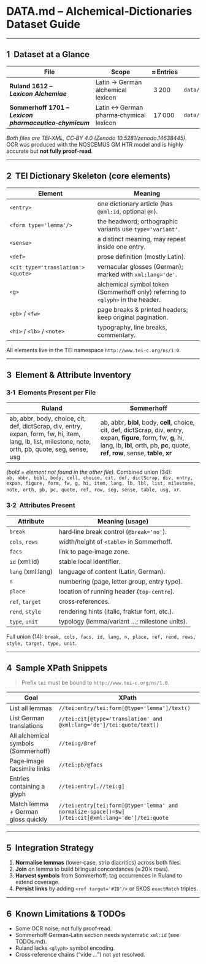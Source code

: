 # DATA.md – Alchemical‑Dictionaries Dataset Guide

---

## 1  Dataset at a Glance
| File | Scope | ≈ Entries | Path |
|------|-------|----------|------|
| **Ruland 1612 – *Lexicon Alchemiae*** | Latin → German alchemical lexicon | 3 200 | `data/ruland.xml` |
| **Sommerhoff 1701 – *Lexicon pharmaceutico‑chymicum*** | Latin ↔ German pharma‑chymical lexicon | 17 000 | `data/sommerhoff.xml` |

*Both files are TEI‑XML, CC‑BY 4.0 (Zenodo 10.5281/zenodo.14638445).*  OCR was produced with the NOSCEMUS GM HTR model and is highly accurate but **not fully proof‑read**.

---

## 2  TEI Dictionary Skeleton (core elements)
| Element | Meaning |
|---------|---------|
| `<entry>` | one dictionary article (has `@xml:id`, optional `@n`). |
| `<form type='lemma'/>` | the headword; orthographic variants use `type='variant'`. |
| `<sense>` | a distinct meaning, may repeat inside one entry. |
| `<def>` | prose definition (mostly Latin). |
| `<cit type='translation'><quote>` | vernacular glosses (German); marked with `xml:lang='de'`. |
| `<g>` | alchemical symbol token (Sommerhoff only) referring to `<glyph>` in the header. |
| `<pb>` / `<fw>` | page breaks & printed headers; keep original pagination. |
| `<hi>` / `<lb>` / `<note>` | typography, line breaks, commentary. |

All elements live in the TEI namespace `http://www.tei-c.org/ns/1.0`.

---

## 3  Element & Attribute Inventory
### 3·1  Elements Present per File
| Ruland | Sommerhoff |
|--------|------------|
| ab, abbr, body, choice, cit, def, dictScrap, div, entry, expan, form, fw, hi, item, lang, lb, list, milestone, note, orth, pb, quote, seg, sense, usg | ab, abbr, **bibl**, body, **cell**, choice, cit, def, dictScrap, div, entry, expan, **figure**, form, fw, **g**, hi, lang, lb, **lbl**, orth, pb, **pc**, quote, **ref**, **row**, sense, **table**, **xr** |
*(bold = element not found in the other file).*  Combined union (34):  
`ab, abbr, bibl, body, cell, choice, cit, def, dictScrap, div, entry, expan, figure, form, fw, g, hi, item, lang, lb, lbl, list, milestone, note, orth, pb, pc, quote, ref, row, seg, sense, table, usg, xr`.

### 3·2  Attributes Present
| Attribute | Meaning (usage) |
|-----------|----------------|
| `break` | hard‑line break control (`@break='no'`). |
| `cols`, `rows` | width/height of `<table>` in Sommerhoff. |
| `facs` | link to page‑image zone. |
| `id` (xml:id) | stable local identifier. |
| `lang` (xml:lang) | language of content (Latin, German). |
| `n` | numbering (page, letter group, entry type). |
| `place` | location of running header (`top-centre`). |
| `ref`, `target` | cross‑references. |
| `rend`, `style` | rendering hints (italic, fraktur font, etc.). |
| `type`, `unit` | typology (lemma/variant …; milestone units). |

Full union (14): `break, cols, facs, id, lang, n, place, ref, rend, rows, style, target, type, unit`.

---

## 4  Sample XPath Snippets
> Prefix `tei` must be bound to `http://www.tei-c.org/ns/1.0`.

| Goal | XPath |
|------|-------|
| List all lemmas | `//tei:entry/tei:form[@type='lemma']/text()` |
| List German translations | `//tei:cit[@type='translation' and @xml:lang='de']/tei:quote/text()` |
| All alchemical symbols (Sommerhoff) | `//tei:g/@ref` |
| Page‑image facsimile links | `//tei:pb/@facs` |
| Entries containing a glyph | `//tei:entry[.//tei:g]` |
| Match lemma + German gloss quickly | `//tei:entry[tei:form[@type='lemma' and normalize-space()=$w] ]/tei:cit[@xml:lang='de']/tei:quote` |

---

## 5  Integration Strategy
1. **Normalise lemmas** (lower‑case, strip diacritics) across both files.
2. **Join** on lemma to build bilingual concordances (≈ 20 k rows).
3. **Harvest symbols** from Sommerhoff; tag occurrences in Ruland to extend coverage.
4. **Persist links** by adding `<ref target='#ID'/>` or SKOS `exactMatch` triples.

---

## 6  Known Limitations & TODOs
* Some OCR noise; not fully proof‑read.
* Sommerhoff German‑Latin section needs systematic `xml:id` (see TODOs.md).
* Ruland lacks `<glyph>` symbol encoding.
* Cross‑reference chains (“vide …”) not yet resolved.